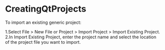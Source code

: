 # CreatingQtProjects
To import an existing generic project:

1.Select File > New File or Project > Import Project > Import Existing Project.
2.In Import Existing Project, enter the project name and select the location of the project file you want to import.
